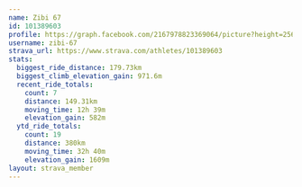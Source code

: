 ```yaml
---
name: Zibi 67
id: 101389603
profile: https://graph.facebook.com/2167978823369064/picture?height=256&width=256
username: zibi-67
strava_url: https://www.strava.com/athletes/101389603
stats:
  biggest_ride_distance: 179.73km
  biggest_climb_elevation_gain: 971.6m
  recent_ride_totals:
    count: 7
    distance: 149.31km
    moving_time: 12h 39m
    elevation_gain: 582m
  ytd_ride_totals:
    count: 19
    distance: 380km
    moving_time: 32h 40m
    elevation_gain: 1609m
layout: strava_member
--- 
```

